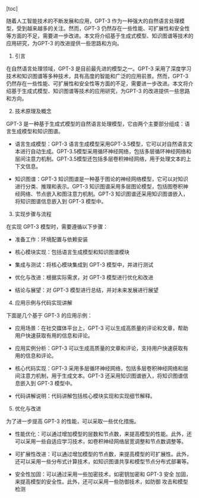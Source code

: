 
[toc]                    
                
                
随着人工智能技术的不断发展和应用，GPT-3 作为一种强大的自然语言处理模型，受到越来越多的关注。然而，GPT-3 仍然存在一些性能、可扩展性和安全性等方面的不足，需要进一步改进。本文将介绍基于生成式模型、知识图谱等技术的应用研究，为GPT-3 的改进提供一些思路和方向。

1. 引言

在自然语言处理领域，GPT-3 是目前最先进的模型之一。GPT-3 采用了深度学习技术和知识图谱等多种技术，具有高度的智能和广泛的应用前景。然而，GPT-3 仍然存在一些性能、可扩展性和安全性等方面的不足，需要进一步改进。本文将介绍基于生成式模型、知识图谱等技术的应用研究，为GPT-3 的改进提供一些思路和方向。

2. 技术原理及概念

GPT-3 是一种基于生成式模型的自然语言处理模型，它由两个主要部分组成：语言生成模型和知识图谱。

- 语言生成模型：GPT-3 语言生成模型采用GPT-3.5模型，它可以对自然语言文本进行自动生成。GPT-3.5模型采用循环神经网络，包括多层循环神经网络和层间注意力机制。GPT-3.5模型还包括多层卷积神经网络，用于处理文本的上下文信息。

- 知识图谱：GPT-3 知识图谱是一种基于图论的神经网络模型，它可以对知识进行分类、推理和表示。GPT-3 知识图谱采用多层图论模型，包括图卷积神经网络、节点嵌入和图注意力机制。GPT-3 知识图谱还采用知识图谱嵌入，将知识图谱信息嵌入到 GPT-3 模型中。

3. 实现步骤与流程

在实现 GPT-3 模型时，需要遵循以下步骤：

- 准备工作：环境配置与依赖安装
- 核心模块实现：包括语言生成模型和知识图谱模块
- 集成与测试：将核心模块集成到 GPT-3 模型中，并进行测试

- 优化与改进：根据实际需求，对 GPT-3 模型进行优化和改进

- 结论与展望：对 GPT-3 模型进行总结，并对未来发展进行展望

4. 应用示例与代码实现讲解

下面是几个基于 GPT-3 的应用示例：

- 应用场景：在社交媒体平台上，GPT-3 可以生成高质量的评论和文章，帮助用户快速获取有用的信息和评论。

- 应用实例分析：GPT-3 可以生成高质量的文章和评论，支持用户快速获取有用的信息和评论。

- 核心代码实现：GPT-3 采用多层循环神经网络，包括多层卷积神经网络和层间注意力机制，用于生成文本。GPT-3 还采用知识图谱嵌入，将知识图谱信息嵌入到 GPT-3 模型中。

- 代码讲解说明：代码讲解包括核心模块实现和实现细节解释。

5. 优化与改进

为了进一步提高 GPT-3 的性能，可以采取一些优化措施。

- 性能优化：可以通过增加模型的层数和节点数，来提高模型的性能。此外，还可以采用一些自适应学习技术，如卷积神经网络层宽调整和节点数调整等。

- 可扩展性改进：可以通过增加模型的节点数，来提高模型的可扩展性。此外，还可以采用一些分布式计算技术，如知识图谱共享和模型节点分布式部署等。

- 安全性加固：可以通过采用一些加密技术，如密钥加密和 GPT-3 安全 加固，来提高模型的安全性。此外，还可以采用一些防御技术，如防御 攻击和模型 检测

